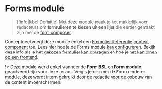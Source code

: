 # Forms module

> [!info|label:Definitie]
> Met deze module maak je het makkelijk voor redacteurs om **formulieren te kiezen uit een lijst** die eerder gemaakt zijn met de [form composer](http://formcomposer.antwerpen.be). 

Conceptueel voegt deze module enkel een [Formulier Referentie](/redactie/content/inrichten-cc-formulier-referentie) [content component](/common/content/concept-cc) toe. Lees hier hoe je de Forms module [kan configureren](/redactie/content/inrichten-forms). Bekijk deze info als je het [gekozen formulier kan opvragen](/wcmv4/content/form-engine-integratie) en hoe je [het kan tonen op een frontend](/frontend/content/form-renderer).


!> Deze module werkt enkel wanneer de **Form BSL** en **Form module** geactiveerd zijn voor deze tenant. Vergis je niet met de Form renderer module, deze wordt intern gebruikt door de redactie voor de opbouw van de content invoerschermen.

